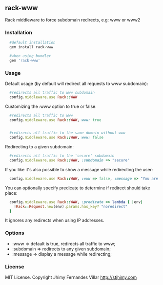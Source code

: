 ## rack-www

Rack middleware to force subdomain redirects, e.g: www or www2

### Installation

```ruby
  #default installation
  gem install rack-www

  #when using bundler
  gem 'rack-www'
```

### Usage

Default usage (by default will redirect all requests to www subdomain):

```ruby
  #redirects all traffic to www subdomain
  config.middleware.use Rack::WWW
```

Customizing the :www option to true or false:

```ruby
  #redirects all traffic to www
  config.middleware.use Rack::WWW, www: true


  #redirects all traffic to the same domain without www
  config.middleware.use Rack::WWW, www: false
```

Redirecting to a given subdomain:

```ruby
  #redirects all traffic to the 'secure' subdomain
  config.middleware.use Rack::WWW, :subdomain => "secure"
```

If you like it's also possible to show a message while redirecting the user:

```ruby
  config.middleware.use Rack::WWW, :www => false, :message => "You are being redirected..."
```

You can optionally specify predicate to determine if redirect should take place:

```ruby
  config.middleware.use Rack::WWW, :predicate => lambda { |env|
    !Rack::Request.new(env).params.has_key? "noredirect"
  }
```

It ignores any redirects when using IP addresses.

### Options

- :www => default is true, redirects all traffic to www;
- :subdomain => redirects to any given subdomain;
- :message => display a message while redirecting;


### License

MIT License. Copyright Jhimy Fernandes Villar http://stjhimy.com
